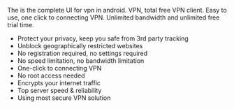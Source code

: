 The is the complete UI for vpn in android.
VPN, total free VPN client.
Easy to use, one click to connecting VPN.
Unlimited bandwidth and unlimited free trial time.

* Protect your privacy, keep you safe from 3rd party tracking
* Unblock geographically restricted websites
* No registration required, no settings required
* No speed limitation, no bandwidth limitation
* One-click to connecting VPN
* No root access needed
* Encrypts your internet traffic
* Top server speed & reliability
* Using most secure VPN solution
